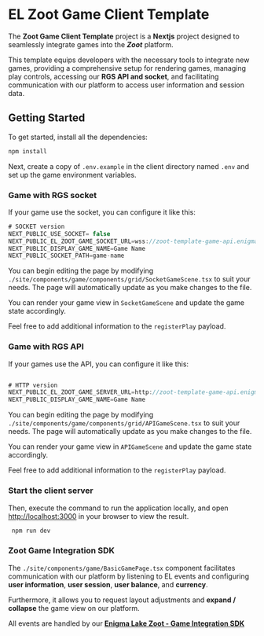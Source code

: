 # EL Zoot Game Client Template

The **Zoot Game Client Template** project is a **Nextjs** project designed to seamlessly integrate games into the **_Zoot_** platform.

This template equips developers with the necessary tools to integrate new games, providing a comprehensive setup for rendering games, managing play controls, accessing our **RGS API and socket**, and facilitating communication with our platform to access user information and session data.

## Getting Started

To get started, install all the dependencies:

```bash
npm install
```

Next, create a copy of `.env.example` in the client directory named `.env` and set up the game environment variables.

### Game with RGS socket

If your game use the socket, you can configure it like this:

```js
# SOCKET version
NEXT_PUBLIC_USE_SOCKET= false
NEXT_PUBLIC_EL_ZOOT_GAME_SOCKET_URL=wss://zoot-template-game-api.enigmalakecasino.com
NEXT_PUBLIC_DISPLAY_GAME_NAME=Game Name
NEXT_PUBLIC_SOCKET_PATH=game-name
```

You can begin editing the page by modifying `./site/components/game/components/grid/SocketGameScene.tsx` to suit your needs. The page will automatically update as you make changes to the file.

You can render your game view in `SocketGameScene` and update the game state accordingly.

Feel free to add additional information to the `registerPlay` payload.

### Game with RGS API

If your games use the API, you can configure it like this:

```js

# HTTP version
NEXT_PUBLIC_EL_ZOOT_GAME_SERVER_URL=http://zoot-template-game-api.enigmalakecasino.com
NEXT_PUBLIC_DISPLAY_GAME_NAME=Game Name
```

You can begin editing the page by modifying `./site/components/game/components/grid/APIGameScene.tsx` to suit your needs. The page will automatically update as you make changes to the file.

You can render your game view in `APIGameScene` and update the game state accordingly.

Feel free to add additional information to the `registerPlay` payload.

### Start the client server

Then, execute the command to run the application locally, and open [http://localhost:3000](http://localhost:3000) in your browser to view the result.

```bash
 npm run dev
```

### Zoot Game Integration SDK

The `./site/components/game/BasicGamePage.tsx` component facilitates communication with our platform by listening to EL events and configuring **user information**, **user session**, **user balance**, and **currency**.

Furthermore, it allows you to request layout adjustments and **expand / collapse** the game view on our platform.

All events are handled by our **[Enigma Lake Zoot - Game Integration SDK](https://www.npmjs.com/package/@enigma-lake/zoot-game-integration-sdk)**
